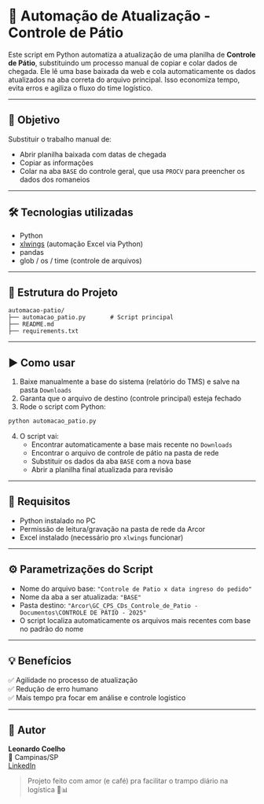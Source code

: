 # 🚛 Automação de Atualização - Controle de Pátio

Este script em Python automatiza a atualização de uma planilha de **Controle de Pátio**, substituindo um processo manual de copiar e colar dados de chegada. Ele lê uma base baixada da web e cola automaticamente os dados atualizados na aba correta do arquivo principal. Isso economiza tempo, evita erros e agiliza o fluxo do time logístico.

---

## 📌 Objetivo

Substituir o trabalho manual de:
- Abrir planilha baixada com datas de chegada
- Copiar as informações
- Colar na aba `BASE` do controle geral, que usa `PROCV` para preencher os dados dos romaneios

---

## 🛠️ Tecnologias utilizadas

- Python
- [xlwings](https://docs.xlwings.org/en/stable/) (automação Excel via Python)
- pandas
- glob / os / time (controle de arquivos)

---

## 📂 Estrutura do Projeto

```
automacao-patio/
├── automacao_patio.py       # Script principal
├── README.md
├── requirements.txt
```

---

## ▶️ Como usar

1. Baixe manualmente a base do sistema (relatório do TMS) e salve na pasta `Downloads`
2. Garanta que o arquivo de destino (controle principal) esteja fechado
3. Rode o script com Python:

```bash
python automacao_patio.py
```

4. O script vai:
   - Encontrar automaticamente a base mais recente no `Downloads`
   - Encontrar o arquivo de controle de pátio na pasta de rede
   - Substituir os dados da aba `BASE` com a nova base
   - Abrir a planilha final atualizada para revisão

---

## 📍 Requisitos

- Python instalado no PC
- Permissão de leitura/gravação na pasta de rede da Arcor
- Excel instalado (necessário pro `xlwings` funcionar)

---

## ⚙️ Parametrizações do Script

- Nome do arquivo base: `"Controle de Patio x data ingreso do pedido"`
- Nome da aba a ser atualizada: `"BASE"`
- Pasta destino: `"Arcor\GC_CPS_CDs_Controle_de_Patio - Documentos\CONTROLE DE PÁTIO - 2025"`
- O script localiza automaticamente os arquivos mais recentes com base no padrão do nome

---

## 💡 Benefícios

✅ Agilidade no processo de atualização  
✅ Redução de erro humano  
✅ Mais tempo pra focar em análise e controle logístico  

---

## 👤 Autor

**Leonardo Coelho**  
📍 Campinas/SP  
[LinkedIn](https://www.linkedin.com/in/leonardocoelho/)  

> Projeto feito com amor (e café) pra facilitar o trampo diário na logística 🚛📊
